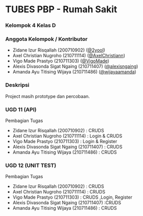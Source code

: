 # TUBES PBP - Rumah Sakit

### Kelompok 4 Kelas D

### Anggota Kelompok / Kontributor
- Zidane Izur Risqallah (200710902) ([@2yool](https://github.com/2yool))
- Axel Christian Nugroho (210711114) ([@AxelChristiann](https://github.com/AxelChristiann))
- Vigo Made Prastyo (210711303) ([@VigoMade](https://github.com/VigoMade))
- Alexis Divasonda Sigat Ngaing (210711407) ([@alexisngaing](https://github.com/alexisngaing))
- Amanda Ayu Titising Wijaya (210711486) ([@wijayaamanda](https://github.com/wijayaamanda))

### Deskripsi 
Project masih prototype dan percobaan.

### UGD 11 (API)
Pembagian Tugas 
- Zidane Izur Risqallah (200710902) : CRUDS
- Axel Christian Nugroho (210711114) : Login & CRUDS
- Vigo Made Prastyo (210711303) : Login & Register
- Alexis Divasonda Sigat Ngaing (210711407) : CRUDS
- Amanda Ayu Titising Wijaya (210711486) : CRUDS

### UGD 12 (UNIT TEST)
Pembagian Tugas 
- Zidane Izur Risqallah (200710902) : CRUDS 
- Axel Christian Nugroho (210711114) : CRUDS
- Vigo Made Prastyo (210711303) : CRUDS ,Login, Register
- Alexis Divasonda Sigat Ngaing (210711407) :CRUDS
- Amanda Ayu Titising Wijaya (210711486) : CRUDS

